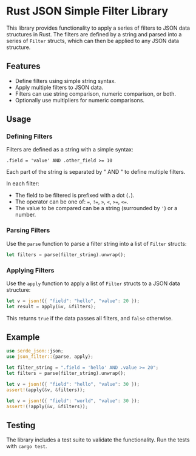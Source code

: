 # Rust JSON Simple Filter Library

This library provides functionality to apply a series of filters to JSON data structures in Rust. The filters are defined by a string and parsed into a series of `Filter` structs, which can then be applied to any JSON data structure.

## Features

- Define filters using simple string syntax.
- Apply multiple filters to JSON data.
- Filters can use string comparison, numeric comparison, or both.
- Optionally use multipliers for numeric comparisons.

## Usage

### Defining Filters

Filters are defined as a string with a simple syntax:

```
.field = 'value' AND .other_field >= 10
```

Each part of the string is separated by " AND " to define multiple filters.

In each filter:

- The field to be filtered is prefixed with a dot (`.`).
- The operator can be one of: `=`, `!=`, `>`, `<`, `>=`, `<=`.
- The value to be compared can be a string (surrounded by `'`) or a number.

### Parsing Filters

Use the `parse` function to parse a filter string into a list of `Filter` structs:

```rust
let filters = parse(filter_string).unwrap();
```

### Applying Filters

Use the `apply` function to apply a list of `Filter` structs to a JSON data structure:

```rust
let v = json!({ "field": "hello", "value": 20 });
let result = apply(&v, &filters);
```

This returns `true` if the data passes all filters, and `false` otherwise.

## Example

```rust
use serde_json::json;
use json_filter::{parse, apply};

let filter_string = ".field = 'hello' AND .value >= 20";
let filters = parse(filter_string).unwrap();

let v = json!({ "field": "hello", "value": 30 });
assert!(apply(&v, &filters));

let v = json!({ "field": "world", "value": 30 });
assert!(!apply(&v, &filters));
```

## Testing

The library includes a test suite to validate the functionality. Run the tests with `cargo test`.
